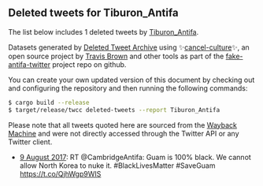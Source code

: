 ## Deleted tweets for Tiburon_Antifa

The list below includes 1 deleted tweets by
[Tiburon_Antifa](https://twitter.com/Tiburon_Antifa).



Datasets generated by [Deleted Tweet Archive](https://twitter.com/deletedtweet161) using ✨[cancel-culture](https://github.com/travisbrown/cancel-culture)✨, an open source project by 
[Travis Brown](https://twitter.com/travisbrown) and other tools as part of the 
[fake-antifa-twitter](https://github.com/antifacheck161/fake-antifa-twitter) project repo on github.

You can create your own updated version of this document by checking out and configuring the
repository and then running the following commands:

```bash
$ cargo build --release
$ target/release/twcc deleted-tweets --report Tiburon_Antifa
```

Please note that all tweets quoted here are sourced from the
[Wayback Machine](https://web.archive.org) and were not directly accessed through the Twitter API or
any Twitter client.

* [ 9 August 2017](https://web.archive.org/web/20170809195305/https://twitter.com/Tiburon_Antifa/status/895372381685858304): RT @CambridgeAntifa: Guam is 100% black. We cannot allow North Korea to nuke it.   #BlackLivesMatter #SaveGuam https://t.co/QjhWgp9WIS <!--895372381685858304-->
